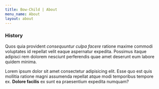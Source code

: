 ```yaml
---
title: Bow-Child | About
menu_name: About
layout: about
---
```


### History

Quos quia provident *consequuntur culpa facere* ratione maxime commodi voluptates id repellat velit eaque aspernatur expedita. Possimus itaque adipisci rem dolorem nesciunt perferendis quae amet deserunt eum labore quidem minima.

Lorem ipsum dolor sit amet consectetur adipisicing elit. Esse quo est quis mollitia ratione magni assumenda repellat atque modi temporibus tempore ex. **Dolore facilis** ex sunt ea praesentium expedita numquam?